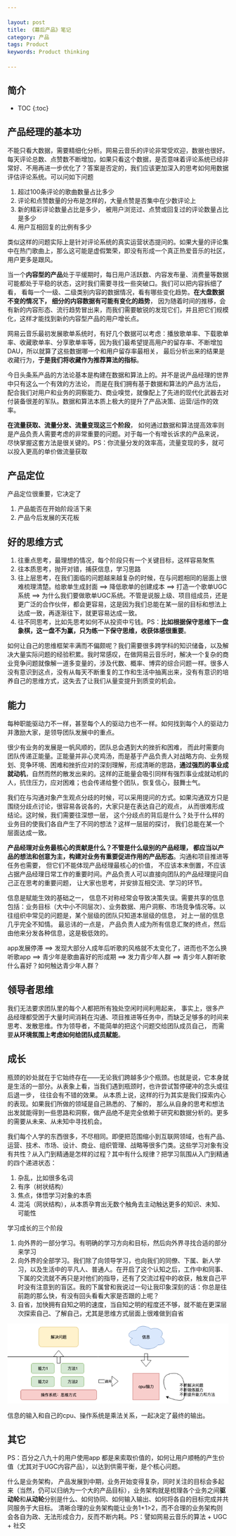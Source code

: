 ```yaml
---

layout: post
title: 《幕后产品》笔记
category: 产品
tags: Product
keywords: Product thinking

---
```


## 简介

* TOC
{:toc}

## 产品经理的基本功

不能只看大数据，需要精细化分析。网易云音乐的评论非常受欢迎，数据也很好。每天评论总数、点赞数不断增加，如果只看这个数据，是否意味着评论系统已经非常好、不用再进一步优化了？答案是否定的，我们应该更加深入的思考如何用数据评估评论系统。可以问如下问题

1. 超过100条评论的歌曲数量占比多少
2. 评论和点赞数量的分布是怎样的，大量点赞是否集中在少数评论上
3. 新的精彩评论数量占比是多少， 被用户浏览过、点赞或回复过的评论数量占比是多少
4. 用户互相回复的比例有多少

类似这样的问题实际上是针对评论系统的真实运营状态提问的。如果大量的评论集中在热门歌曲上，那么这可能是虚假繁荣，即没有形成一个真正热爱音乐的社区，用户更多是跟风。

当一个**内容型的产品**处于平缓期时，每日用户活跃数、内容发布量、消费量等数据可能都处于平稳的状态，这时我们需要寻找一些突破口。我们可以把内容拆细了看， 看每一个一级、二级类别内容的数据情况，看有哪些变化趋势。**在大盘数据不变的情况下， 细分的内容数据有可能有变化的趋势**， 因为随着时间的推移，会有新的内容形态、流行趋势冒出来，而我们需要敏锐的发现它们，并且把它们规模化，这样才能找到新的内容型产品的用户增长点。

网易云音乐最初发展歌单系统时，有好几个数据可以考虑：播放歌单率、下载歌单率、收藏歌单率、分享歌单率等，因为我们最希望提高用户的留存率、不断增加DAU，所以就算了这些数据哪一个和用户留存率最相关， 最后分析出来的结果是收藏行为，**于是我们将收藏作为推荐算法的指标**。

今日头条系产品的方法论基本是构建在数据和算法上的。并不是说产品经理的世界中只有这么一个有效的方法论， 而是在我们拥有基于数据和算法的产品方法后， 配合我们对用户和业务的洞察能力、商业嗅觉，就像配上了先进的现代化武器去对付装备很差的军队。数据和算法本质上极大的提升了产品决策、运营/运作的效率。

**在流量获取、流量分发、流量变现这三个阶段**， 如何通过数据和算法提高效率则是产品负责人需要考虑的非常重要的问题。对于每一个有增长诉求的产品来说， 尽快掌握这套方法是很关键的。PS：你流量分发的效率高，流量变现的多，就可以投入更高的单价做流量获取

## 产品定位

产品定位很重要，它决定了

1. 产品能否在开始阶段活下来
2. 产品今后发展的天花板


## 好的思维方式

1. 往重点思考，最理想的情况，每个阶段只有一个关键目标，这样容易聚焦
2. 往本质思考，抛开对错，捕获信息，学习思路
3. 往上层思考，在我们面临的问题越来越复杂的时候，在与问题相同的层面上很难梳理清楚。给歌单生成封面 ==> 降低歌单的创建成本 ==> 打造一个歌单UGC系统 ==> 为什么我们要做歌单UGC系统。不管是说服上级、项目组成员，还是更广泛的合作伙伴，都会更容易，这是因为我们总能在某一层的目标和想法上达成一致，再逐渐往下，就更容易达成一致。
4. 往不同思考，比如先思考如何不从投资中亏钱。PS：**比如根据保守思维下一盘象棋，这一盘不为赢，只为练一下保守思维，收获体感很重要**。

如何让自己的思维框架丰满而不偏颇呢？我们需要很多跨学科的知识储备，以及解决大量实际问题的经验积累。我时常感叹，在做网易云音乐时，解决一个复杂的商业竞争问题就像解一道多变量的，涉及代数、概率、博弈的综合问题一样。很多人没有意识到这点，没有从每天不断重复的工作和生活中抽离出来，没有有意识的培养自己的思维方式，这失去了让我们从量变提升到质变的机会。 

## 能力

每种职能驱动力不一样，甚至每个人的驱动力也不一样。如何找到每个人的驱动力并激励大家，是领导团队发展中的重点。

很少有业务的发展是一帆风顺的，团队总会遇到大的挫折和困难， 而此时需要向团队传递正能量。正能量并非心灵鸡汤，而是基于产品负责人对战略方向、业务规划、竞争环境、困难和挫折应对的深刻理解，形成清晰的思路，**通过强烈的事业成就动机**，自然而然的散发出来的。这样的正能量会吸引同样有强烈事业成就动机的人，抗住压力，应对困难；也会传递给整个团队，恢复信心，鼓舞士气。

我们在与沟通对象产生观点分歧的时候，可以采用提问的方式。如果沟通双方只是围绕分歧点讨论，很容易各说各的，大家只是在表达自己的观点， 从而很难形成结论。这时候，我们需要往深想一层， 这个分歧点的背后是什么？处于什么样的业务目的使我们各自产生了不同的想法？这样一层层的探讨， 我们总能在某一个层面达成一致。 

**产品经理对业务最核心的贡献是什么？不管是什么级别的产品经理， 都应当以产品的想法和创意为主，构建对业务有重要促进作用的产品形态**。沟通和项目推进等任务也需要， 但它们不能体现产品经理最核心的价值， 不应该本末倒置，不应该占据产品经理日常工作的重要时间。产品负责人可以直接向团队的产品经理提问自己正在思考的重要问题， 让大家也思考，并安排互相交流、学习的环节。

信息是赋能生效的基础之一， 信息不对称经常会导致决策失误。需要共享的信息包括：业务目标（大中小不同层次）、业务数据、用户洞察、市场竞争情况等。以往组织中常见的问题是，某个层级的团队只知道本层级的信息， 对上一层的信息几乎完全不知情。 最忌讳的一点是， 产品负责人成为所有信息汇聚的终点，然后由他来分发各种信息，这是极低效的。

app发展停滞 ==> 发现大部分人成年后听歌的风格就不太变化了，进而也不怎么换听歌app ==> 青少年是歌曲喜好的形成期  ==> 发力青少年人群 ==> 青少年人群听歌什么喜好？如何触达青少年人群？ 

## 领导者思维

我们无法要求团队里的每个人都把所有独处空闲时间利用起来， 事实上，很多产品经理都受困于大量时间消耗在沟通、项目推进等任务中，而缺乏足够多的时间来思考、发散思维。作为领导者，不能简单的把这个问题交给团队成员自己， 而需要**从环境氛围上考虑如何给团队成员赋能**。

## 成长

瓶颈的妙处就在于它始终存在——无论我们跨越多少个瓶颈。也就是说，它本身就是生活的一部分。从表象上看，当我们遇到瓶颈时，也许尝试暂停硬冲的念头或往后退一步， 往往会有不错的效果。 从本质上说，这样的行为其实是我们探索内心的表现。如果我们所做的领域是自己熟悉的、了解的， 那么从自身的思考和想法出发就能得到一些思路和洞察，做产品绝不是完全依赖于研究和数据分析的。更多的需要从未来、从未知中寻找机会。

我们每个人学的东西很多，不尽相同。即便把范围缩小到互联网领域，也有产品、运营、技术、市场、设计、商业、组织管理、战略等很多门类。这些学习对象有没有共性？从入门到精通是怎样的过程？其中有什么规律？把学习氛围从入门到精通的四个递进状态：

1. 杂乱，比如很多名词
2. 有序（树状结构）
3. 焦点，体悟学习对象的本质
4. 混沌（网状结构），从本质孕育出无数个触角去主动触达更多的知识、未知、可能性

学习成长的三个阶段

1. 向外界的一部分学习。有明确的学习方向和目标，然后向外界寻找合适的部分来学习
2. 向外界的全部学习。我们除了向领导学习，也向我们的同僚、下属、新人学习，以及生活中的平凡人、普通人。在开启了这个认知之后，工作中和同事、下属的交流就不再只是对他们的指导，还有了交流过程中的收获，触发自己平时没有注意到的盲区。我的下属曾和我说过一句让我印象深刻的话：你总是往前跑的那么快，有没有回头看看大家是否跟的上呢？  
3. 自省，加快拥有自知之明的速度，当自知之明的程度还不够，就不能在更深层次探索自己、了解自己，尤其是思维方式层面上很难做到自省

![](/public/upload/product/learn.png)

信息的输入和自己的cpu、操作系统是乘法关系，一起决定了最终的输出。

## 其它

PS：百分之八九十的用户使用app 都是来索取价值的，如何让用户顺畅的产生价值（尤其对于UGC内容产品），以达到供需平衡，是个核心问题。

什么是业务架构， 产品发展到中期，业务开始变得复杂，同时关注的目标会多起来（当然，仍可以归纳为一个大的产品目标），业务架构就是梳理各个业务之间**驱动轮**和**从动轮**分别是什么、如何协同、如何输入输出、如何将各自的目标完成并共同服务于大目标。 清晰合理的业务架构能让业务1+1>2，而不合理的业务架构则会各自为政、无法形成合力，反而不断内耗。PS：譬如网易云音乐的算法 + UGC + 社交






